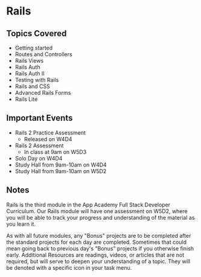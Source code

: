 # Rails

## Topics Covered

- Getting started
- Routes and Controllers
- Rails Views
- Rails Auth
- Rails Auth II
- Testing with Rails
- Rails and CSS
- Advanced Rails Forms
- Rails Lite

## Important Events

- Rails 2 Practice Assessment
  - Released on W4D4
- Rails 2 Assessment
  - In class at 9am on W5D3
- Solo Day on W4D4
- Study Hall from 9am-10am on W4D4
- Study Hall from 9am-10am on W5D2

## Notes

Rails is the third module in the App Academy Full Stack Developer Curriculum.
Our Rails module will have one assessment on W5D2, where you will be able to
track your progress and understanding of the material as you learn it.

As with all future modules, any "Bonus" projects are to be completed after the
standard projects for each day are completed. Sometimes that could mean going
back to previous day's "Bonus" projects if you otherwise finish early.
Additional Resources are readings, videos, or articles that are not required,
but will serve to deepen your understanding of a topic. They will be denoted
with a specific icon in your task menu.
